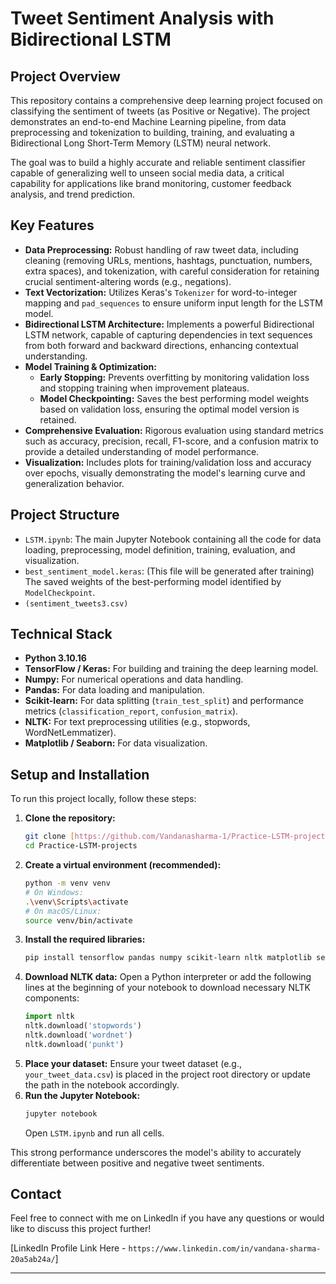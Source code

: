 # Tweet Sentiment Analysis with Bidirectional LSTM

## Project Overview

This repository contains a comprehensive deep learning project focused on classifying the sentiment of tweets (as Positive or Negative). The project demonstrates an end-to-end Machine Learning pipeline, from data preprocessing and tokenization to building, training, and evaluating a Bidirectional Long Short-Term Memory (LSTM) neural network.

The goal was to build a highly accurate and reliable sentiment classifier capable of generalizing well to unseen social media data, a critical capability for applications like brand monitoring, customer feedback analysis, and trend prediction.

## Key Features

* **Data Preprocessing:** Robust handling of raw tweet data, including cleaning (removing URLs, mentions, hashtags, punctuation, numbers, extra spaces), and tokenization, with careful consideration for retaining crucial sentiment-altering words (e.g., negations).
* **Text Vectorization:** Utilizes Keras's `Tokenizer` for word-to-integer mapping and `pad_sequences` to ensure uniform input length for the LSTM model.
* **Bidirectional LSTM Architecture:** Implements a powerful Bidirectional LSTM network, capable of capturing dependencies in text sequences from both forward and backward directions, enhancing contextual understanding.
* **Model Training & Optimization:**
    * **Early Stopping:** Prevents overfitting by monitoring validation loss and stopping training when improvement plateaus.
    * **Model Checkpointing:** Saves the best performing model weights based on validation loss, ensuring the optimal model version is retained.
* **Comprehensive Evaluation:** Rigorous evaluation using standard metrics such as accuracy, precision, recall, F1-score, and a confusion matrix to provide a detailed understanding of model performance.
* **Visualization:** Includes plots for training/validation loss and accuracy over epochs, visually demonstrating the model's learning curve and generalization behavior.

## Project Structure

* `LSTM.ipynb`: The main Jupyter Notebook containing all the code for data loading, preprocessing, model definition, training, evaluation, and visualization.
* `best_sentiment_model.keras`: (This file will be generated after training) The saved weights of the best-performing model identified by `ModelCheckpoint`.
* `(sentiment_tweets3.csv)`

## Technical Stack

* **Python 3.10.16**
* **TensorFlow / Keras:** For building and training the deep learning model.
* **Numpy:** For numerical operations and data handling.
* **Pandas:** For data loading and manipulation.
* **Scikit-learn:** For data splitting (`train_test_split`) and performance metrics (`classification_report`, `confusion_matrix`).
* **NLTK:** For text preprocessing utilities (e.g., stopwords, WordNetLemmatizer).
* **Matplotlib / Seaborn:** For data visualization.

## Setup and Installation

To run this project locally, follow these steps:

1.  **Clone the repository:**
    ```bash
    git clone [https://github.com/Vandanasharma-1/Practice-LSTM-projects.git](https://github.com/Vandanasharma-1/Practice-LSTM-projects.git)
    cd Practice-LSTM-projects
    ```
2.  **Create a virtual environment (recommended):**
    ```bash
    python -m venv venv
    # On Windows:
    .\venv\Scripts\activate
    # On macOS/Linux:
    source venv/bin/activate
    ```
3.  **Install the required libraries:**
    ```bash
    pip install tensorflow pandas numpy scikit-learn nltk matplotlib seaborn
    ```
4.  **Download NLTK data:**
    Open a Python interpreter or add the following lines at the beginning of your notebook to download necessary NLTK components:
    ```python
    import nltk
    nltk.download('stopwords')
    nltk.download('wordnet')
    nltk.download('punkt')
    ```
5.  **Place your dataset:** Ensure your tweet dataset (e.g., `your_tweet_data.csv`) is placed in the project root directory or update the path in the notebook accordingly.
6.  **Run the Jupyter Notebook:**
    ```bash
    jupyter notebook
    ```
    Open `LSTM.ipynb` and run all cells.



This strong performance underscores the model's ability to accurately differentiate between positive and negative tweet sentiments.

## Contact

Feel free to connect with me on LinkedIn if you have any questions or would like to discuss this project further!

[LinkedIn Profile Link Here - `https://www.linkedin.com/in/vandana-sharma-20a5ab24a/`]

---

